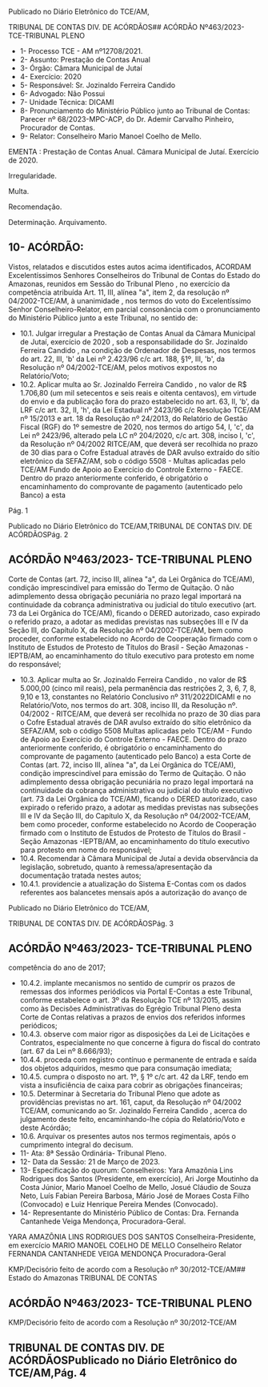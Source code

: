 Publicado  no  Diário  Eletrônico do TCE/AM,

TRIBUNAL DE CONTAS DIV. DE ACÓRDÃOS## ACÓRDÃO Nº463/2023- TCE-TRIBUNAL PLENO

- 1- Processo TCE - AM nº12708/2021.
- 2- Assunto: Prestação de Contas Anual
- 3- Órgão: Câmara Municipal de Jutaí
- 4- Exercício: 2020
- 5- Responsável: Sr. Jozinaldo Ferreira Candido
- 6- Advogado: Não Possui
- 7- Unidade Técnica: DICAMI
- 8- Pronunciamento  do  Ministério  Público  junto  ao  Tribunal  de  Contas: Parecer  nº 68/2023-MPC-ACP, do Dr. Ademir Carvalho Pinheiro, Procurador de Contas.
- 9- Relator: Conselheiro Mario Manoel Coelho de Mello.

EMENTA : Prestação  de  Contas  Anual. Câmara Municipal de Jutaí. Exercício de 2020.

Irregularidade.

Multa.

Recomendação.

Determinação. Arquivamento.

## 10-  ACÓRDÃO:

Vistos,  relatados  e  discutidos  estes  autos  acima  identificados, ACORDAM Excelentíssimos Senhores Conselheiros do Tribunal de Contas do Estado do Amazonas, reunidos em Sessão do Tribunal Pleno , no exercício da competência atribuída Art. 11, III, alínea "a", item 2, da resolução nº 04/2002-TCE/AM, à unanimidade , nos termos do voto do Excelentíssimo Senhor Conselheiro-Relator, em  parcial consonância com o pronunciamento do Ministério Público junto a este Tribunal, no sentido de:

- 10.1. Julgar irregular a Prestação de Contas Anual da Câmara Municipal de Jutaí, exercício  de 2020 ,  sob  a  responsabilidade  do Sr.  Jozinaldo  Ferreira  Candido , na  condição  de  Ordenador  de Despesas, nos termos do art. 22, III, 'b' da Lei nº 2.423/96 c/c art. 188,  §1º,  III,  'b',  da  Resolução  nº  04/2002-TCE/AM, pelos motivos expostos no Relatório/Voto;
- 10.2. Aplicar multa ao Sr. Jozinaldo Ferreira Candido ,  no valor de R$ 1.706,80  (um  mil  setecentos  e  seis  reais  e  oitenta  centavos),  em virtude do envio e da publicação fora do prazo estabelecido no art. 63, II, 'b', da LRF c/c art. 32, II, 'h', da Lei Estadual nº 2423/96 c/c Resolução TCE/AM nº 15/2013 e art. 18 da Resolução nº 24/2013, do Relatório de Gestão Fiscal (RGF) do 1º semestre de 2020, nos termos do artigo  54,  I,  'c',  da  Lei  nº  2423/96,  alterado  pela  LC  nº 204/2020,  c/c  art.  308,  inciso  I,  'c',  da  Resolução  nº  04/2002  RITCE/AM,  que  deverá  ser  recolhida  no  prazo  de  30  dias  para  o Cofre Estadual através de DAR avulso extraído do sítio eletrônico da SEFAZ/AM, sob o código  5508  -  Multas  aplicadas  pelo  TCE/AM  Fundo de Apoio ao Exercício do Controle Externo - FAECE. Dentro do prazo anteriormente conferido, é obrigatório o encaminhamento do  comprovante  de  pagamento  (autenticado  pelo  Banco)  a  esta

Pág. 1

Publicado  no  Diário  Eletrônico do TCE/AM,TRIBUNAL DE CONTAS DIV. DE ACÓRDÃOSPág. 2

## ACÓRDÃO Nº463/2023- TCE-TRIBUNAL PLENO

Corte  de  Contas (art.  72,  inciso  III,  alínea  "a",  da  Lei  Orgânica  do TCE/AM),  condição  imprescindível  para  emissão  do  Termo  de Quitação. O não adimplemento dessa obrigação pecuniária no prazo legal importará  na  continuidade  da  cobrança  administrativa  ou judicial  do  título  executivo  (art.  73  da  Lei  Orgânica  do  TCE/AM), ficando  o  DERED  autorizado,  caso  expirado  o  referido  prazo,  a adotar as medidas previstas nas subseções III e IV da Seção III, do Capítulo X, da Resolução nº 04/2002-TCE/AM, bem como proceder, conforme  estabelecido  no  Acordo  de  Cooperação  firmado  com  o Instituto de  Estudos  de  Protesto  de  Títulos  do  Brasil  -  Seção Amazonas - IEPTB/AM, ao encaminhamento do título executivo para protesto em nome do responsável;

- 10.3. Aplicar multa ao Sr. Jozinaldo Ferreira Candido ,  no valor de R$ 5.000,00 (cinco mil reais), pela permanência das restrições 2, 3, 6, 7, 8,  9,10  e  13,  constantes  no  Relatório  Conclusivo  nº  311/2022DICAMI e no Relatório/Voto,  nos  termos  do  art.  308,  inciso  III,  da Resolução  nº.  04/2002  -  RITCE/AM,  que  deverá  ser  recolhida  no prazo  de  30  dias  para  o  Cofre  Estadual  através  de  DAR  avulso extraído  do  sítio  eletrônico  da  SEFAZ/AM,  sob  o  código  5508  Multas  aplicadas  pelo  TCE/AM  -  Fundo  de  Apoio  ao  Exercício  do Controle Externo - FAECE. Dentro do prazo anteriormente conferido, é  obrigatório  o  encaminhamento  do  comprovante  de  pagamento (autenticado pelo Banco) a esta Corte de Contas (art. 72, inciso III, alínea  "a",  da  Lei  Orgânica  do  TCE/AM),  condição  imprescindível para  emissão  do  Termo  de  Quitação.  O  não  adimplemento  dessa obrigação  pecuniária  no  prazo  legal  importará  na  continuidade  da cobrança administrativa ou judicial do título executivo (art. 73 da Lei Orgânica do TCE/AM), ficando o DERED autorizado, caso expirado o referido prazo, a adotar as medidas previstas nas subseções III e IV da Seção III, do Capítulo X, da Resolução nº 04/2002-TCE/AM, bem como proceder, conforme estabelecido no Acordo de Cooperação  firmado  com  o  Instituto  de  Estudos  de  Protesto  de Títulos do Brasil -Seção Amazonas -IEPTB/AM, ao encaminhamento  do  título  executivo  para  protesto  em  nome  do responsável;
- 10.4. Recomendar à  Câmara Municipal de Jutaí a devida observância da legislação, sobretudo, quanto à remessa/apresentação da documentação tratada nestes autos;
- 10.4.1. providencie a atualização do Sistema E-Contas com os dados referentes aos balancetes mensais após a autorização do avanço de

Publicado  no  Diário  Eletrônico do TCE/AM,

TRIBUNAL DE CONTAS DIV. DE ACÓRDÃOSPág. 3

## ACÓRDÃO Nº463/2023- TCE-TRIBUNAL PLENO

competência do ano de 2017;

- 10.4.2. implante  mecanismos  no  sentido  de  cumprir  os  prazos  de remessas dos informes periódicos via Portal E-Contas a este Tribunal, conforme estabelece o art. 3º da Resolução TCE nº 13/2015, assim como às  Decisões  Administrativas  do  Egrégio  Tribunal  Pleno  desta Corte de Contas relativas a prazos de envios dos referidos informes periódicos;
- 10.4.3. observe com maior rigor as disposições da Lei de Licitações e Contratos,  especialmente  no  que  concerne  à  figura  do  fiscal  do contrato (art. 67 da Lei nº 8.666/93);
- 10.4.4. proceda  com  registro  contínuo  e  permanente  de  entrada  e saída dos objetos adquiridos, mesmo que para consumação imediata;
- 10.4.5. cumpra o disposto no art. 1º, § 1º c/c art. 42 da LRF, tendo em vista a insuficiência de caixa para cobrir as obrigações financeiras;
- 10.5. Determinar à Secretaria do Tribunal Pleno que adote as providências previstas no art. 161, caput, da Resolução nº 04/2002 TCE/AM, comunicando ao Sr. Jozinaldo Ferreira Candido , acerca do julgamento deste feito, encaminhando-lhe cópia do Relatório/Voto e deste Acórdão;
- 10.6. Arquivar os presentes  autos  nos  termos  regimentais,  após  o cumprimento integral do decisum.
- 11-  Ata: 8ª Sessão Ordinária- Tribunal Pleno.
- 12-  Data da Sessão: 21 de Março de 2023.
- 13-  Especificação  do  quorum: Conselheiros:  Yara  Amazônia  Lins  Rodrigues  dos Santos (Presidente, em exercício), Ari Jorge Moutinho da Costa Júnior, Mario Manoel Coelho de Mello, Josué Cláudio de Souza Neto, Luís Fabian Pereira Barbosa, Mário José de Moraes Costa Filho (Convocado) e Luiz Henrique Pereira Mendes (Convocado).
- 14-  Representante do Ministério Público de Contas: Dra. Fernanda Cantanhede Veiga Mendonça, Procuradora-Geral.

YARA AMAZÔNIA LINS RODRIGUES DOS SANTOS Conselheira-Presidente, em exercício MARIO MANOEL COELHO DE MELLO Conselheiro Relator FERNANDA CANTANHEDE VEIGA MENDONÇA Procuradora-Geral

KMP/Decisório feito de acordo com a Resolução nº 30/2012-TCE/AM## Estado do Amazonas TRIBUNAL DE CONTAS

## ACÓRDÃO Nº463/2023- TCE-TRIBUNAL PLENO

KMP/Decisório feito de acordo com a Resolução nº 30/2012-TCE/AM

## TRIBUNAL DE CONTAS DIV. DE ACÓRDÃOSPublicado  no  Diário  Eletrônico do TCE/AM,Pág. 4